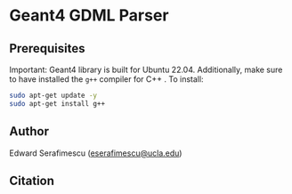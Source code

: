# Geant4 GDML Parser

## Prerequisites

Important: Geant4 library is built for Ubuntu 22.04. Additionally, make sure to have installed the `g++` compiler for C++ . To install:
```bash
sudo apt-get update -y
sudo apt-get install g++
```

## Author
Edward Serafimescu (eserafimescu@ucla.edu)


## Citation